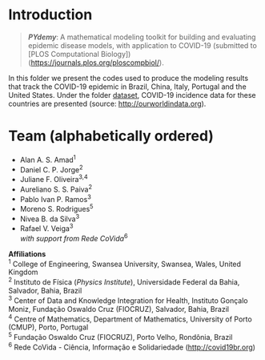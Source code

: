 # Introduction

> *__PYdemy__*: A mathematical modeling toolkit for building and evaluating epidemic disease models, with application to COVID-19
> (submitted to [PLOS Computational Biology])(https://journals.plos.org/ploscompbiol/).

In this folder we present the codes used to produce the modeling results that track the COVID-19 epidemic in Brazil, China, Italy, Portugal and the United States. Under the folder
[dataset](PLOS_Comp_Biol_Paper/dataset), COVID-19 incidence data for these countries are presented (source: http://ourworldindata.org).


# Team (alphabetically ordered)
- Alan A. S. Amad<sup>1</sup>
- Daniel C. P. Jorge<sup>2</sup>
- Juliane F. Oliveira<sup>3,4</sup>
- Aureliano S. S. Paiva<sup>2</sup>
- Pablo Ivan P. Ramos<sup>3</sup> [<img src="https://ppgrn.ufms.br/files/2019/11/google-academco.png" width="15" height="15">](https://scholar.google.com/citations?user=6-DJ7XwAAAAJ)
- Moreno S. Rodrigues<sup>5</sup> [<img src="https://ppgrn.ufms.br/files/2019/11/google-academco.png" width="15" height="15">](https://scholar.google.com.br/citations?user=Cd_LS0wAAAAJ)
- Nivea B. da Silva<sup>3</sup>
- Rafael V. Veiga<sup>3</sup><br>
_with support from Rede CoVida_<sup>6</sup>

__Affiliations__<br>
<sup>1</sup> College of Engineering, Swansea University, Swansea, Wales, United Kingdom<br>
<sup>2</sup> Instituto de Física (_Physics Institute_), Universidade Federal da Bahia, Salvador, Bahia, Brazil<br>
<sup>3</sup> Center of Data and Knowledge Integration for Health, Instituto Gonçalo Moniz, Fundação Oswaldo Cruz (FIOCRUZ), Salvador, Bahia, Brazil<br>
<sup>4</sup> Centre of Mathematics, Department of Mathematics, University of Porto (CMUP), Porto, Portugal<br>
<sup>5</sup> Fundação Oswaldo Cruz (FIOCRUZ), Porto Velho, Rondônia, Brazil<br>
<sup>6</sup> Rede CoVida - Ciência, Informação e Solidariedade (http://covid19br.org)

